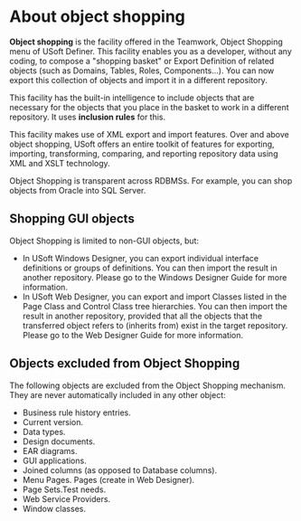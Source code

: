 # About object shopping

**Object shopping** is the facility offered in the Teamwork, Object Shopping menu of USoft Definer. This facility enables you as a developer, without any coding, to compose a "shopping basket" or Export Definition of related objects (such as Domains, Tables, Roles, Components...). You can now export this collection of objects and import it in a different repository.

This facility has the built-in intelligence to include objects that are necessary for the objects that you place in the basket to work in a different repository. It uses **inclusion rules** for this.

This facility makes use of XML export and import features. Over and above object shopping, USoft offers an entire toolkit of features for exporting, importing, transforming, comparing, and reporting repository data using XML and XSLT technology.

Object Shopping is transparent across RDBMSs. For example, you can shop objects from Oracle into SQL Server.

## Shopping GUI objects

Object Shopping is limited to non-GUI objects, but:

- In USoft Windows Designer, you can export individual interface definitions or groups of definitions. You can then import the result in another repository. Please go to the Windows Designer Guide for more information.
- In USoft Web Designer, you can export and import Classes listed in the Page Class and Control Class tree hierarchies. You can then import the result in another repository, provided that all the objects that the transferred object refers to (inherits from) exist in the target repository. Please go to the Web Designer Guide for more information.

## Objects excluded from Object Shopping

The following objects are excluded from the Object Shopping mechanism. They are never automatically included in any other object:

- Business rule history entries.
- Current version.
- Data types.
- Design documents.
- EAR diagrams.
- GUI applications.
- Joined columns (as opposed to Database columns).
- Menu Pages. Pages (create in Web Designer).
- Page Sets.Test needs.
- Web Service Providers.
- Window classes.

 